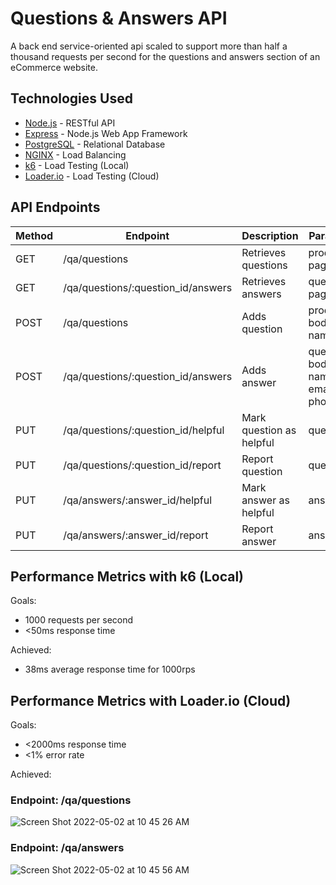 # Questions &amp; Answers API
A back end service-oriented api scaled to support more than half a thousand requests per second for the questions and answers section of an eCommerce website.

## Technologies Used
- [Node.js](https://nodejs.org/en/) - RESTful API
- [Express](http://expressjs.com/) - Node.js Web App Framework
- [PostgreSQL](https://www.postgresql.org/) - Relational Database
- [NGINX](https://www.nginx.com/) - Load Balancing
- [k6](https://k6.io/) - Load Testing (Local)
- [Loader.io](https://loader.io/) - Load Testing (Cloud)

## API Endpoints
| Method        | Endpoint      | Description   | Parameters    |
| ------------- | ------------- | ------------- | ------------- |
| GET           | /qa/questions | Retrieves questions | product_id, page, count |
| GET           | /qa/questions/:question_id/answers | Retrieves answers | question_id, page, count |
| POST          | /qa/questions | Adds question | product_id, body, name, email |
| POST          | /qa/questions/:question_id/answers | Adds answer | question_id, body, name, email, photos |
| PUT           | /qa/questions/:question_id/helpful | Mark question as helpful | question_id |
| PUT           | /qa/questions/:question_id/report | Report question | question_id |
| PUT           | /qa/answers/:answer_id/helpful | Mark answer as helpful | answer_id |
| PUT           | /qa/answers/:answer_id/report | Report answer | answer_id |

## Performance Metrics with k6 (Local)
Goals:
- 1000 requests per second
- <50ms response time

Achieved:
- 38ms average response time for 1000rps

## Performance Metrics with Loader.io (Cloud)
Goals:
- <2000ms response time
- <1% error rate

Achieved:
### Endpoint: /qa/questions
![Screen Shot 2022-05-02 at 10 45 26 AM](https://user-images.githubusercontent.com/77183806/166298523-4cdf9334-7ae6-4c86-b1d3-c1d0cf748213.png)

### Endpoint: /qa/answers
![Screen Shot 2022-05-02 at 10 45 56 AM](https://user-images.githubusercontent.com/77183806/166298577-67c9bf56-6a10-4844-9a1d-c03129b35b3d.png)